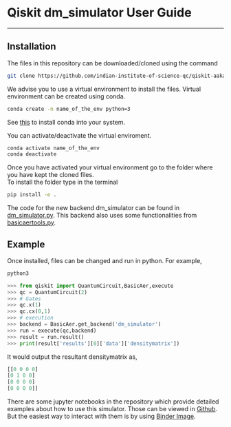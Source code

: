 # Qiskit dm_simulator User Guide
***
## Installation
The files in this repository can be downloaded/cloned using the command
```bash
git clone https://github.com/indian-institute-of-science-qc/qiskit-aakash
```
We advise you to use a virtual environment to install the files. Virtual environment can be created using conda.  
```bash
conda create -n name_of_the_env python=3
```
See [this](https://docs.conda.io/projects/conda/en/latest/user-guide/install/linux.html) to install conda into your system.

You can activate/deactivate the virtual enviroment.
```bash
conda activate name_of_the_env
conda deactivate
```
Once you have activated your virtual environment go to the folder where you have kept the cloned files.  
To install the folder type in the terminal
```bash
pip install -e .
```
The code for the new backend dm_simulator can be found in [dm_simulator.py](qiskit/providers/basicaer/dm_simulator.py).
This backend also uses some functionalities from [basicaertools.py](qiskit/providers/basicaer/basicaertools.py).

## Example
Once installed, files can be changed and run in python. For example,
```bash
python3
```
```python
>>> from qiskit import QuantumCircuit,BasicAer,execute
>>> qc = QuantumCircuit(2)
>>> # Gates
>>> qc.x(1)
>>> qc.cx(0,1)
>>> # execution
>>> backend = BasicAer.get_backend('dm_simulator')
>>> run = execute(qc,backend)
>>> result = run.result()
>>> print(result['results'][0]['data']['densitymatrix'])
```
It would output the resultant densitymatrix as,
```python
[[0 0 0 0]
[0 1 0 0]
[0 0 0 0]
[0 0 0 0]]
```
There are some jupyter notebooks in the repository which provide detailed examples about how to use this simulator.
Those can be viewed in [Github](dm_simulator_user_guide/user_guide.ipynb). But the easiest way to interact with them
is by using [Binder Image](https://mybinder.org/v2/gh/indian-institute-of-science-qc/qiskit-aakash/master?filepath=.%2Fdm_simulator_user_guide%2Fuser_guide.ipynb).
